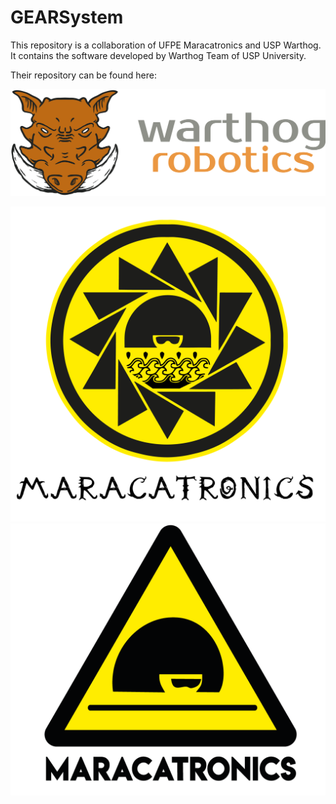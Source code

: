 # GEARSystem


This repository is a collaboration of UFPE Maracatronics and USP Warthog. It contains the software developed by Warthog Team of USP University.

Their repository can be found here: 

![Warthog Robotics](img/warthog.png?raw=true "Warthog Robotics")

![Armorial Project](img/armorialproject.png?raw=true "Maracatronics Armorial Project")
![Maracatronics](img/maracatronics.png?raw=true "Maracatronics")
